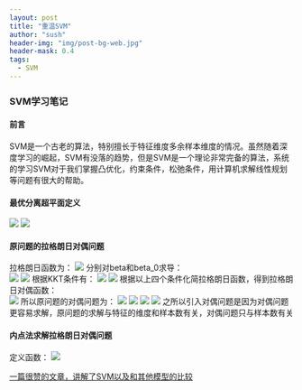 ```yaml
---
layout: post
title: "重温SVM"
author: "sush"
header-img: "img/post-bg-web.jpg"
header-mask: 0.4
tags:
  - SVM
---
```

### **SVM学习笔记**
#### **前言** ####
SVM是一个古老的算法，特别擅长于特征维度多余样本维度的情况。虽然随着深度学习的崛起，SVM有没落的趋势，但是SVM是一个理论非常完备的算法，系统的学习SVM对于我们掌握凸优化，约束条件，松弛条件，用计算机求解线性规划等问题有很大的帮助。

#### **最优分离超平面定义** ####
<img src="http://latex.codecogs.com/gif.latex? \min_{\beta} \frac{1}{2}||\beta||^2">
<img src="http://latex.codecogs.com/gif.latex? s.t. -y_i(\beta^T x_i + \beta_0)<=-1,i=1,2,...,N">

#### **原问题的拉格朗日对偶问题** ####
拉格朗日函数为：
<img src="http://latex.codecogs.com/gif.latex? L(\beta,\beta_0;\alpha)=\frac{1}{2}\beta^T\beta+\sum_{i=1}^{N}\alpha_i(-y_i(\beta^T x_i+\beta_0)+1)">
分别对beta和beta_0求导：  
<img src="http://latex.codecogs.com/gif.latex? \nabla_\beta L(\beta,\beta_0;a)=\beta-\sum_{i=1}^{N}a_i y_i x_i=0">
<img src="http://latex.codecogs.com/gif.latex? \frac{\partial L}{\partial \beta_0}=-\sum_{i=1}^{N}a_i y_i=0">
根据KKT条件有：
<img src="http://latex.codecogs.com/gif.latex? \alpha_i>=0,\forall i">
<img src="http://latex.codecogs.com/gif.latex? \alpha_i(-y_i(\beta^T x_i+\beta_0)+1)=0,\forall i">
根据以上四个条件化简拉格朗日函数，得到拉格朗日对偶函数：  
<img src="http://latex.codecogs.com/gif.latex? g(a)=\inf_{\beta,\beta_0}L(\beta,\beta_0;\alpha)=\sum_{i=1}^N \alpha_i-\frac{1}{2}\sum_{i=1}^N \sum_{j=1}^N \alpha_i \alpha_j y_i y_j x_i^T x_j">
所以原问题的对偶问题为：
<img src="http://latex.codecogs.com/gif.latex? \max_\alpha g(\alpha)">
<img src="http://latex.codecogs.com/gif.latex? s.t. \alpha_i>=0,i=1,2,...,N">
<img src="http://latex.codecogs.com/gif.latex? \sum_{i=1}{N}\alpha_i y_i=0">
<img src="http://latex.codecogs.com/gif.latex? \alpha_i(-y_i(\beta^T x_i+\beta_0)+1)=0,\forall i">
之所以引入对偶问题是因为对偶问题更容易求解，原问题的求解与特征的维度和样本数有关，对偶问题只与样本数有关

#### **内点法求解拉格朗日对偶问题** ####
定义函数：
<img src="http://latex.codecogs.com/gif.latex? h(\alpha,\lambda;t)=-\sum_{i=1}^{N}\alpha_i+\frac{1}{2}\sum_{i=1}^{N} \sum_{j=1}^{N} \alpha_i \alpha_j y_i y_j x_i^T X_j + \sum_{i=1}^N -\frac{1}{t} log\alpha_i+\lambda\sum_{i=1}^{N}\alpha_i y_i">




[一篇很赞的文章，讲解了SVM以及和其他模型的比较](https://zhuanlan.zhihu.com/p/93715996)  






